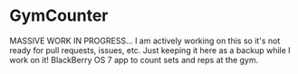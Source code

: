 # GymCounter
MASSIVE WORK IN PROGRESS... I am actively working on this so it's not ready for pull requests, issues, etc. Just keeping it here as a backup while I work on it!
BlackBerry OS 7 app to count sets and reps at the gym.
